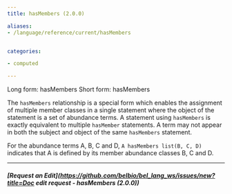 ```yaml
---
title: hasMembers (2.0.0)

aliases:
- /language/reference/current/hasMembers


categories:

- computed

---
```

<!-- COMPUTER GENERATED PAGE!!! DO NOT EDIT DIRECTLY  -->
<!--    must be changed in scripts/templates.py which is processed by scripts/update_refs.py -->

Long form: hasMembers
Short form: hasMembers

The `hasMembers` relationship is a special form which enables the assignment of multiple member classes in a single statement where the object of the statement is a set of abundance terms. A statement using `hasMembers` is exactly equivalent to multiple `hasMember` statements. A term may not appear in both the subject and object of the same `hasMembers` statement.

For the abundance terms A, B, C and D, `A hasMembers list(B, C, D)` indicates that A is defined by its member abundance classes B, C and D.


---
##### [Request an Edit](https://github.com/belbio/bel_lang_ws/issues/new?title=Doc edit request - hasMembers (2.0.0))